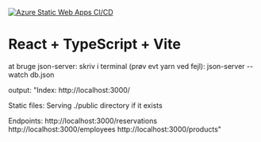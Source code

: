 [![Azure Static Web Apps CI/CD](https://github.com/Big-XP-Bowl/bxb-frontend/actions/workflows/azure-static-web-apps-nice-mud-029b08703.yml/badge.svg)](https://github.com/Big-XP-Bowl/bxb-frontend/actions/workflows/azure-static-web-apps-nice-mud-029b08703.yml)

# React + TypeScript + Vite

at bruge json-server:
skriv i terminal (prøv evt yarn ved fejl): json-server --watch db.json

output:
"Index:
http://localhost:3000/

Static files:
Serving ./public directory if it exists

Endpoints:
http://localhost:3000/reservations
http://localhost:3000/employees
http://localhost:3000/products"
